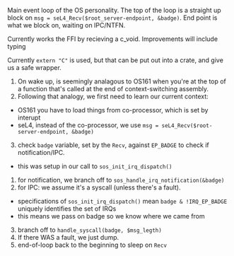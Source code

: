 

Main event loop of the OS personality. The top of the loop is a straight up block on `msg = seL4_Recv($root_server-endpoint, &badge)`. End point is what we block on, waiting on IPC/NTFN.

Currently works the FFI by recieving a c_void. Improvements will include typing

Currently `extern "C"` is used, but that can be put out into a crate, and give us a safe wrapper.

1. On wake up, is seemingly analagous to OS161 when you're at the top of a function that's called at the end of context-switching assembly.
2. Following that analogy, we first need to learn our current context:
 * OS161 you have to load things from co-processor, which is set by interupt
 * seL4, instead of the co-processor, we use `msg = seL4_Recv($root-server-endpoint, &badge)`
3. check `badge` variable, set by the `Recv`, against `EP_BADGE` to check if notification/IPC.
 * this was setup in our call to `sos_init_irq_dispatch()`
 1. for notification, we branch off to `sos_handle_irq_notification(&badge)`
 2. for IPC: we assume it's a syscall (unless there's a fault).
  * specifications of `sos_init_irq_dispatch()` mean `badge & !IRQ_EP_BADGE` uniquely identifies the set of IRQs
  * this means we pass on badge so we know where we came from
 3. branch off to `handle_syscall(badge, $msg_legth)`
 4. If there WAS a fault, we just dump.
 5. end-of-loop back to the beginning to sleep on `Recv`
